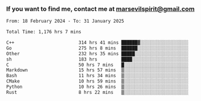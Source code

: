 ### If you want to find me, contact me at marsevilspirit@gmail.com

<!--
**marsevilspirit/marsevilspirit** is a ✨ _special_ ✨ repository because its `README.md` (this file) appears on your GitHub profile.

Here are some ideas to get you started:

- 🔭 I’m currently working on ...
- 🌱 I’m currently learning ...
- 👯 I’m looking to collaborate on ...
- 🤔 I’m looking for help with ...
- 💬 Ask me about ...
- 📫 How to reach me: ...
- 😄 Pronouns: ...
- ⚡ Fun fact: ...
-->
<!--START_SECTION:waka-->

```txt
From: 18 February 2024 - To: 31 January 2025

Total Time: 1,176 hrs 7 mins

C++                        314 hrs 41 mins ██████▓░░░░░░░░░░░░░░░░░░   26.76 %
Go                         275 hrs 8 mins  ██████░░░░░░░░░░░░░░░░░░░   23.39 %
Other                      232 hrs 35 mins █████░░░░░░░░░░░░░░░░░░░░   19.78 %
sh                         183 hrs         ████░░░░░░░░░░░░░░░░░░░░░   15.56 %
C                          50 hrs 7 mins   █░░░░░░░░░░░░░░░░░░░░░░░░   04.26 %
Markdown                   15 hrs 57 mins  ▒░░░░░░░░░░░░░░░░░░░░░░░░   01.36 %
Bash                       11 hrs 34 mins  ▒░░░░░░░░░░░░░░░░░░░░░░░░   00.98 %
CMake                      10 hrs 59 mins  ▒░░░░░░░░░░░░░░░░░░░░░░░░   00.93 %
Python                     10 hrs 26 mins  ▒░░░░░░░░░░░░░░░░░░░░░░░░   00.89 %
Rust                       8 hrs 22 mins   ▒░░░░░░░░░░░░░░░░░░░░░░░░   00.71 %
```

<!--END_SECTION:waka-->
